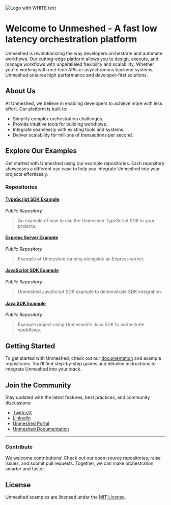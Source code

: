 
![Logo with WHITE text](https://github.com/user-attachments/assets/cd04f64d-8be0-47bd-bc98-c67d282c18a7)

# Welcome to Unmeshed - A fast low latency orchestration platform

Unmeshed is revolutionizing the way developers orchestrate and automate workflows. Our cutting-edge platform allows you to design, execute, and manage workflows with unparalleled flexibility and scalability. Whether you're working with real-time APIs or asynchronous backend systems, Unmeshed ensures high performance and developer-first solutions.

## About Us
At Unmeshed, we believe in enabling developers to achieve more with less effort. Our platform is built to:

- Simplify complex orchestration challenges.
- Provide intuitive tools for building workflows.
- Integrate seamlessly with existing tools and systems.
- Deliver scalability for millions of transactions per second.

## Explore Our Examples
Get started with Unmeshed using our example repositories. Each repository showcases a different use case to help you integrate Unmeshed into your projects effortlessly.

### Repositories

#### [TypeScript SDK Example](#)
_Public Repository_
> An example of how to use the Unmeshed TypeScript SDK in your projects.

#### [Express Server Example](https://github.com/unmeshed/express-server-example)
_Public Repository_
> Example of Unmeshed running alongside an Express server.

#### [JavaScript SDK Example](#)
_Public Repository_
> Unmeshed JavaScript SDK example to demonstrate SDK integration.

#### [Java SDK Example](https://github.com/unmeshed/java-sdk-example)
_Public Repository_
> Example project using Unmeshed's Java SDK to orchestrate workflows.

## Getting Started
To get started with Unmeshed, check out our [documentation](https://unmeshed.io/docs/start-here/) and example repositories. You’ll find step-by-step guides and detailed instructions to integrate Unmeshed into your stack.

## Join the Community
Stay updated with the latest features, best practices, and community discussions:

- [Twitter/X](https://x.com/unmeshedio)
- [LinkedIn](https://www.linkedin.com/company/unmeshed-inc)
- [Unmeshed Portal](https://unmeshed.io/)
- [Unmeshed Documentation](https://unmeshed.io/docs/start-here/)

---

### Contribute
We welcome contributions! Check out our open-source repositories, raise issues, and submit pull requests. Together, we can make orchestration smarter and faster.

## License
Unmeshed examples are licensed under the [MIT License](https://opensource.org/licenses/MIT).
